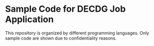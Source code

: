 # Sample Code for DECDG Job Application

This repository is organized by different programming languages. Only sample code are shown due to confidentiality reasons.

